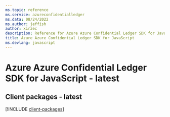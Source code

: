 ```yaml
---
ms.topic: reference
ms.service: azureconfidentialledger
ms.data: 08/24/2022
ms.author: jeffish
author: xirzec
description: Reference for Azure Azure Confidential Ledger SDK for JavaScript
title: Azure Azure Confidential Ledger SDK for JavaScript
ms.devlang: javascript
---
```

# Azure Azure Confidential Ledger SDK for JavaScript - latest

## Client packages - latest
[!INCLUDE [client-packages](azure-confidential-ledger-client-index.md)]